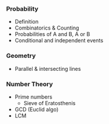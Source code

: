 ### Probability

- Definition
- Combinatorics & Counting
- Probabilities of A and B, A or B
- Conditional and independent events

### Geometry

- Parallel & intersecting lines


### Number Theory

- Prime numbers
	- Sieve of Eratosthenis
- GCD (Euclid algo)
- LCM
 
